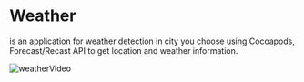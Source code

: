 # Weather
is an application for weather detection in city you choose using Cocoapods, Forecast/Recast API to get location and weather information.

![weatherVideo](https://user-images.githubusercontent.com/35840649/63527132-340aa080-c509-11e9-8629-67fcc13cdc5b.gif)
